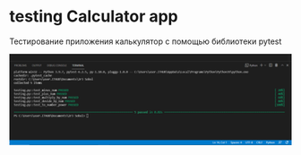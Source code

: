 # testing Calculator app
Тестирование приложения калькулятор с помощью библиотеки pytest

![Png](https://github.com/JohnLucid1/testing/blob/main/%D0%A1%D0%BD%D0%B8%D0%BC%D0%BE%D0%BA.PNG)
